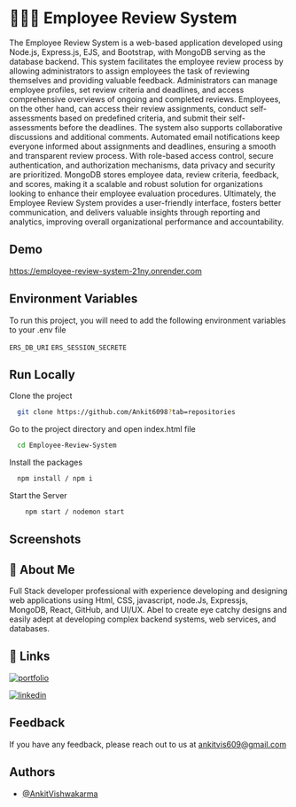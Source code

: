
# 👨‍👦‍👦 Employee Review System

The Employee Review System is a web-based application developed using Node.js, Express.js, EJS, and Bootstrap, with MongoDB serving as the database backend. This system facilitates the employee review process by allowing administrators to assign employees the task of reviewing themselves and providing valuable feedback. Administrators can manage employee profiles, set review criteria and deadlines, and access comprehensive overviews of ongoing and completed reviews. Employees, on the other hand, can access their review assignments, conduct self-assessments based on predefined criteria, and submit their self-assessments before the deadlines. The system also supports collaborative discussions and additional comments. Automated email notifications keep everyone informed about assignments and deadlines, ensuring a smooth and transparent review process. With role-based access control, secure authentication, and authorization mechanisms, data privacy and security are prioritized. MongoDB stores employee data, review criteria, feedback, and scores, making it a scalable and robust solution for organizations looking to enhance their employee evaluation procedures. Ultimately, the Employee Review System provides a user-friendly interface, fosters better communication, and delivers valuable insights through reporting and analytics, improving overall organizational performance and accountability.



## Demo

https://employee-review-system-21ny.onrender.com
## Environment Variables

To run this project, you will need to add the following environment variables to your .env file

`ERS_DB_URI`
`ERS_SESSION_SECRETE`
## Run Locally

Clone the project

```bash
  git clone https://github.com/Ankit6098?tab=repositories
```

Go to the project directory and open index.html file

```bash
  cd Employee-Review-System
```

Install the packages

```bash
  npm install / npm i
```

Start the Server

```bash
    npm start / nodemon start
```
## Screenshots


## 🚀 About Me

Full Stack developer professional with experience developing and designing web applications using Html, CSS, javascript, node.Js, Expressjs, MongoDB, React, GitHub, and UI/UX. Abel to create eye catchy designs and easily adept at developing complex backend systems, web services, and databases.


## 🔗 Links
[![portfolio](https://img.shields.io/badge/my_portfolio-000?style=for-the-badge&logo=ko-fi&logoColor=white)](https://ankithub.vercel.app/)

[![linkedin](https://img.shields.io/badge/linkedin-0A66C2?style=for-the-badge&logo=linkedin&logoColorwhite=)](https://www.linkedin.com/in/ankit-vishwakarma-6531221b0/)


## Feedback

If you have any feedback, please reach out to us at ankitvis609@gmail.com


## Authors

- [@AnkitVishwakarma](https://github.com/Ankit6098)

